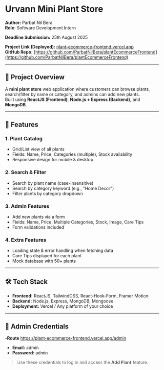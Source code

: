 # Urvann Mini Plant Store

**Author:** Parbat Nil Bera  
**Role:** Software Development Intern  

**Deadline Submission:** 25th August 2025  

**Project Link (Deployed):** [plant-ecommerce-frontend.vercel.app](https://plant-ecommerce-frontend.vercel.app/)  
**GitHub Repo:** [https://github.com/ParbatNilBera/plantEcommerceFrontend](https://github.com/ParbatNilBera/plantEcommerceFrontend)

---

## 📝 Project Overview

A **mini plant store** web application where customers can browse plants, search/filter by name or category, and admins can add new plants.  
Built using **ReactJS (Frontend)**, **Node.js + Express (Backend)**, and **MongoDB**.

---

## 🚀 Features

### 1. Plant Catalog
- Grid/List view of all plants  
- Fields: Name, Price, Categories (multiple), Stock availability  
- Responsive design for mobile & desktop  

### 2. Search & Filter
- Search by plant name (case-insensitive)  
- Search by category keyword (e.g., "Home Decor")  
- Filter plants by category dropdown  

### 3. Admin Features
- Add new plants via a form  
- Fields: Name, Price, Multiple Categories, Stock, Image, Care Tips  
- Form validations included  

### 4. Extra Features
- Loading state & error handling when fetching data  
- Care Tips displayed for each plant  
- Mock database with 50+ plants  

---

## 🛠 Tech Stack

- **Frontend:** ReactJS, TailwindCSS, React-Hook-Form, Framer Motion  
- **Backend:** Node.js, Express, MongoDB, Mongoose  
- **Deployment:** Vercel / Any platform of your choice  

---

## 🔑 Admin Credentials
-**Route** https://plant-ecommerce-frontend.vercel.app/admin
- **Email:** admin  
- **Password:** admin  

> Use these credentials to log in and access the **Add Plant** feature.
